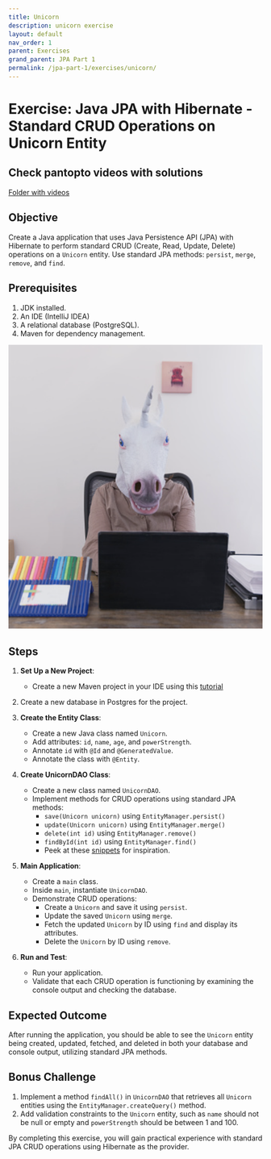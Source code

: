 ```yaml
---
title: Unicorn
description: unicorn exercise
layout: default
nav_order: 1
parent: Exercises
grand_parent: JPA Part 1
permalink: /jpa-part-1/exercises/unicorn/
---
```


# Exercise: Java JPA with Hibernate - Standard CRUD Operations on Unicorn Entity

## Check pantopto videos with solutions

[Folder with videos](https://cphbusiness.cloud.panopto.eu/Panopto/Pages/Sessions/List.aspx?folderID=8bab5bee-ab23-48a4-b037-b0650179a4c0)

## Objective

Create a Java application that uses Java Persistence API (JPA) with Hibernate to perform standard CRUD (Create, Read, Update, Delete) operations on a `Unicorn` entity. Use standard JPA methods: `persist`, `merge`, `remove`, and `find`.

## Prerequisites

1. JDK installed.
2. An IDE (IntelliJ IDEA)
3. A relational database (PostgreSQL).
4. Maven for dependency management.

![Alt text](../../images/unicorn.png)

## Steps

1. **Set Up a New Project**:
   - Create a new Maven project in your IDE using this [tutorial](https://github.com/dat3Cph/material/blob/sem2024spring/setup/JPASetup.md#jpa-maven-setup-in-intellij)

2. Create a new database in Postgres for the project.

3. **Create the Entity Class**:
   - Create a new Java class named `Unicorn`.
   - Add attributes: `id`, `name`, `age`, and `powerStrength`.
   - Annotate `id` with `@Id` and `@GeneratedValue`.
   - Annotate the class with `@Entity`.

5. **Create UnicornDAO Class**:
   - Create a new class named `UnicornDAO`.
   - Implement methods for CRUD operations using standard JPA methods:
      - `save(Unicorn unicorn)` using `EntityManager.persist()`
      - `update(Unicorn unicorn)` using `EntityManager.merge()`
      - `delete(int id)` using `EntityManager.remove()`
      - `findById(int id)` using `EntityManager.find()`
      - Peek at these [snippets](UnicornSnippets.md) for inspiration.

6. **Main Application**:
   - Create a `main` class.
   - Inside `main`, instantiate `UnicornDAO`.
   - Demonstrate CRUD operations:
      - Create a `Unicorn` and save it using `persist`.
      - Update the saved `Unicorn` using `merge`.
      - Fetch the updated `Unicorn` by ID using `find` and display its attributes.
      - Delete the `Unicorn` by ID using `remove`.

7. **Run and Test**:
   - Run your application.
   - Validate that each CRUD operation is functioning by examining the console output and checking the database.

## Expected Outcome

After running the application, you should be able to see the `Unicorn` entity being created, updated, fetched, and deleted in both your database and console output, utilizing standard JPA methods.

## Bonus Challenge

1. Implement a method `findAll()` in `UnicornDAO` that retrieves all `Unicorn` entities using the `EntityManager.createQuery()` method.
2. Add validation constraints to the `Unicorn` entity, such as `name` should not be null or empty and `powerStrength` should be between 1 and 100.

By completing this exercise, you will gain practical experience with standard JPA CRUD operations using Hibernate as the provider.
